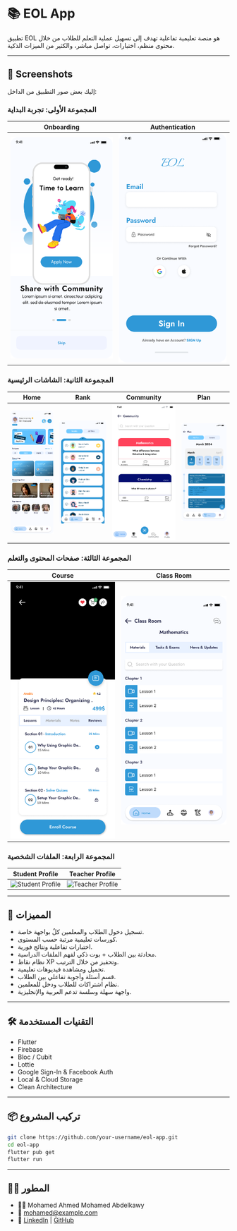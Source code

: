 # 📚 EOL App

تطبيق EOL هو منصة تعليمية تفاعلية تهدف إلى تسهيل عملية التعلم للطلاب من خلال محتوى منظم، اختبارات، تواصل مباشر، والكثير من الميزات الذكية.

---

## 📸 Screenshots

إليك بعض صور التطبيق من الداخل:

### المجموعة الأولى: تجربة البداية
| Onboarding | Authentication |
|------------|----------------|
| ![Onboarding](screenshots/Light_sign_up_step.png) | ![Authentication](screenshots/Android_Compact_3.png) |

### المجموعة الثانية: الشاشات الرئيسية
| Home | Rank | Community | Plan |
|------|------|-----------|------|
| ![Home](screenshots/Home.png) | ![Rank](screenshots/Rank.png) | ![Community](screenshots/Students.png) | ![Plan](screenshots/iPhone_16_Plus_6.png) |

### المجموعة الثالثة: صفحات المحتوى والتعلم
| Course | Class Room |
|--------|-----------|
| ![Courses](screenshots/before_purshase.png) | ![ClassRoom](screenshots/Class_Room.png) | ![ClassRoom](screenshots/Chatinng_With_Mr_In_class_room.png) | 

### المجموعة الرابعة: الملفات الشخصية
| Student Profile | Teacher Profile |
|----------------|-----------------|
| ![Student Profile](screenshots/student_profile.png) | ![Teacher Profile](screenshots/teacher_profile.png) |


---

## 🚀 المميزات

- تسجيل دخول الطلاب والمعلمين كلٌ بواجهة خاصة.
- كورسات تعليمية مرتبة حسب المستوى.
- اختبارات تفاعلية ونتائج فورية.
- محادثة بين الطلاب + بوت ذكي لفهم الملفات الدراسية.
- نظام نقاط XP وتحفيز من خلال الترتيب.
- تحميل ومشاهدة فيديوهات تعليمية.
- قسم أسئلة وأجوبة تفاعلي بين الطلاب.
- نظام اشتراكات للطلاب ودخل للمعلمين.
- واجهة سهلة وسلسة تدعم العربية والإنجليزية.

---

## 🛠️ التقنيات المستخدمة

- Flutter
- Firebase
- Bloc / Cubit
- Lottie
- Google Sign-In & Facebook Auth
- Local & Cloud Storage
- Clean Architecture

---

## 📦 تركيب المشروع

```bash
git clone https://github.com/your-username/eol-app.git
cd eol-app
flutter pub get
flutter run
```

---

## 🧑‍💻 المطور

- 👨‍💻 Mohamed Ahmed Mohamed Abdelkawy  
- 📧 mohamed@example.com  
- 💼 [LinkedIn](https://www.linkedin.com/in/yourprofile) | [GitHub](https://github.com/your-username)
